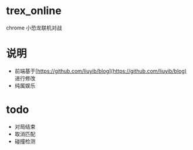 # trex_online
chrome 小恐龙联机对战

# 说明
- 前端基于[https://github.com/liuyib/blog](https://github.com/liuyib/blog) 进行修改
- 纯属娱乐

# todo
- 对局结束
- 取消匹配
- 碰撞检测